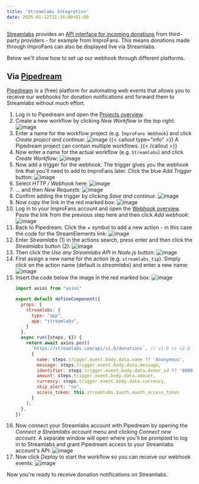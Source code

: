```yaml
---
title: 'Streamlabs Integration'
date: 2025-01-12T21:34:00+01:00
---
```


[Streamlabs](https://streamlabs.com/) provides an [API interface for incoming donations](https://dev.streamlabs.com/v1/reference/donations-1) from third-party providers - for example from ImproFans. This means donations made through ImproFans can also be displayed live via Streamlabs.

Below we'll show how to set up our webhook through different platforms.

## Via [Pipedream](https://pipedream.com/)

[Pipedream](https://pipedream.com/) is a (free) platform for automating web events that allows you to receive our webhooks for donation notifications and forward them to Streamlabs without much effort.

1. Log in to Pipedream and open the [Projects overview](https://pipedream.com/projects).
2. Create a new workflow by clicking *New Workflow* in the top right:
    ![image](/images/webhooks/streamlabs-integration/01_new-workflow.jpg)
3. Enter a name for the workflow project (e.g. `ImproFans Webhook`) and click *Create project and continue*:
    ![image](/images/webhooks/streamlabs-integration/02_create-project.jpg)
    {{< callout type="info" >}}
    A Pipedream project can contain multiple workflows.
    {{< /callout >}}
4. Now enter a name for the actual workflow (e.g. `Streamlabs`) and click *Create Workflow*:
    ![image](/images/webhooks/streamlabs-integration/03_create-workflow.jpg)
5. Now add a trigger for the webhook. The trigger gives you the webhook link that you'll need to add to ImproFans later. Click the blue *Add Trigger* button:
    ![image](/images/webhooks/streamlabs-integration/04_add-trigger.jpg)
6. Select *HTTP / Webhook* here:
    ![image](/images/webhooks/streamlabs-integration/05_select-trigger-1.jpg)
7. ... and then *New Requests*:
    ![image](/images/webhooks/streamlabs-integration/06_select-trigger-2.jpg)
8. Confirm adding the trigger by clicking *Save and continue*:
    ![image](/images/webhooks/streamlabs-integration/07_configure-trigger.jpg)
9. Now copy the link in the red marked box:
    ![image](/images/webhooks/streamlabs-integration/08_copy-endpoint-url.jpg)
10. Log in to your ImproFans account and open the [Webhook overview](https://improfans.de/u/webhooks). Paste the link from the previous step here and then click *Add webhook*:
    ![image](/images/webhooks/streamlabs-integration/09_add-improfans-webhook.de.jpg)
11. Back to Pipedream. Click the *+* symbol to add a new action - in this case the code for the StreamElements link:
    ![image](/images/webhooks/streamlabs-integration/10_add-action.jpg)
12. Enter *Streamlabs* (1) in the actions search, press enter and then click the *Streamlabs* button (2):
    ![image](/images/webhooks/streamlabs-integration/11_select-action-1.jpg)
13. Then click the *Use any Streamlabs API in Node.js* button:
    ![image](/images/webhooks/streamlabs-integration/12_select-action-2.jpg)
14. First assign a new name for the action (e.g. `streamlabs_tip`). Simply click on the action name (default is *streamlabs*) and enter a new name:
    ![image](/images/webhooks/streamlabs-integration/13_configure-action-1.jpg)
15. Insert the code below the image in the red marked box:
    ![image](/images/webhooks/streamlabs-integration/14_configure-action-2.jpg)
    ```js
    import axios from "axios"

    export default defineComponent({
      props: {
        streamlabs: {
          type: "app",
          app: "streamlabs",
        }
      },
      async run({steps, $}) {
        return await axios.post(
          `https://streamlabs.com/api/v1.0/donations`, // v1.0 vs v2.0 API endpoint uses different authentication system
          {
            name: steps.trigger.event.body.data.name ?? 'Anonymous',
            message: steps.trigger.event.body.data.message,
            identifier: steps.trigger.event.body.data.donor_id ?? '00000000-0000-0000-0000-000000000000',
            amount: steps.trigger.event.body.data.amount,
            currency: steps.trigger.event.body.data.currency,
            skip_alert: "no",
            access_token: this.streamlabs.$auth.oauth_access_token
          }
        );
      },
    })
    ```
16. Now connect your Streamlabs account with Pipedream by opening the *Connect a Streamlabs account* menu and clicking *Connect new account*. A separate window will open where you'll be prompted to log in to Streamlabs and grant Pipedream access to your Streamlabs account's API:
    ![image](/images/webhooks/streamlabs-integration/15_configure-action-3.jpg)
17. Now click *Deploy* to start the workflow so you can receive our webhook events:
    ![image](/images/webhooks/streamlabs-integration/16_deploy.jpg)

Now you're ready to receive donation notifications on Streamlabs.
